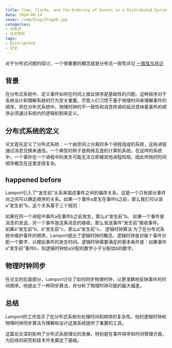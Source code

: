 ```yaml
---
title: Time, Clocks, and the Ordering of Events in a Distributed System 
data: 2024-08-14
cover: /img/blog/blog20.jpg
categories:
- 分布式
- 论文赏析
tags:
- Distributed 
- 论文
---
```


对于分布式问题的探讨，一个很重要的概念就是分布式一致性详见 [一致性与共识](../distributed/consistency.md)

<!--more-->
## 背景

在分布式系统中，定义事件如何在时间上彼此排序是基础性的问题。这种排序对于系统设计和理解系统的行为至关重要。尽管人们习惯于基于物理时间来理解事件的顺序，但在分布式系统中，物理时钟的不一致性和消息传递的延迟意味着事件的顺序必须通过系统内的逻辑机制来定义。

## 分布式系统的定义
论文首先定义了分布式系统：一个由空间上分离的多个进程组成的系统，这些进程通过消息交换来通信。一个典型的例子是网络互连的计算机系统。在这样的系统中，一个事件在一个进程中的发生可能无法立即被其他进程知晓，因此传统的时间顺序概念在这里变得复杂。

## happened before
Lamport引入了“发生前”关系来描述事件之间的偏序关系，这是一个只有部分事件对之间可以确定顺序的关系。如果一个事件a发生在事件b之前，那么我们可以说a“发生前”b。这个关系基于三个规则：

如果在同一个进程中事件a在事件b之前发生，那么a“发生前”b。
如果一个事件是消息的发送，另一个事件是这条消息的接收，那么发送事件“发生前”接收事件。
如果a“发生前”b，b“发生前”c，那么a“发生前”c。
逻辑时钟算法
为了在分布式系统中维护事件的顺序，Lamport提出了逻辑时钟的概念。逻辑时钟是对每个事件分配一个数字，以模拟事件的发生时间。逻辑时钟需要满足的基本条件是：如果事件a“发生前”事件b，则逻辑时钟给a分配的数字小于分配给b的数字。

## 物理时钟同步
在论文的后面部分，Lamport讨论了如何同步物理时钟，以更准确地反映事件的时间顺序。他提出了一种同步算法，并分析了物理时钟可能的最大偏差。

## 总结
Lamport的工作显示了在分布式系统中处理时间和顺序的复杂性。他的逻辑时钟和物理时钟同步算法为理解和设计这类系统提供了重要的工具。

这篇论文深刻影响了分布式系统理论的发展，特别是在事件排序和时间管理方面，为后续的研究和技术开发奠定了基础。

